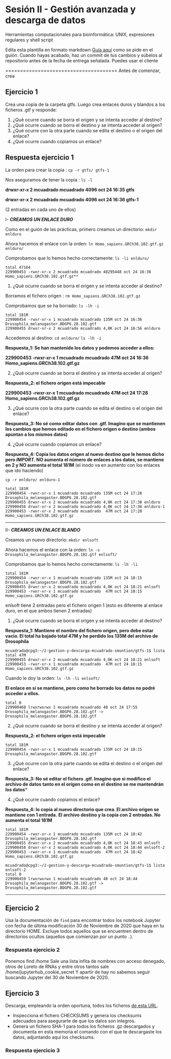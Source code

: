 # Sesión II - Gestión avanzada y descarga de datos
Herramientas computacionales para bioinformática: UNIX, expresiones regulares y shell script

Edita esta plantilla en formato markdown [Guía aquí](https://guides.github.com/features/mastering-markdown/) como se pide en el guión. 
Cuando hayas acabado, haz un commit de tus cambios y súbelos al repositorio antes de la fecha de entrega señalada. 
Puedes usar el cliente 

======================================
Antes de comenzar, crea


## Ejercicio 1
Crea una copia de la carpeta gtfs. Luego crea enlaces duros y blandos a los ficheros .gtf y responde:

1. ¿Qué ocurre cuando se borra el origen y se intenta acceder al destino?
2. ¿Qué ocurre cuando se borra el destino y se intenta acceder al origen?
3. ¿Qué ocurre con la otra parte cuando se edita el destino o el origen del enlace?
4. ¿Qué ocurre cuando copiamos un enlace?

## Respuesta ejercicio 1

La orden para crear la copia : `cp -r gtfs/ gtfs-1`

Nos aseguramos de tener la copia : `ls -l`

**drwxr-xr-x 2 mcuadrado mcuadrado  4096 oct 24 16:35 gtfs**

**drwxr-xr-x 2 mcuadrado mcuadrado  4096 oct 24 16:36 gtfs-1**

(2 entradas en cada uno de ellos)

I- ***CREAMOS UN ENLACE DURO***

Como en el guión de las prácticas, primero creamos un directorio: `mkdir enlduro`

Ahora hacemos el enlace con la orden: `ln Homo_sapiens.GRCh38.102.gtf.gz enlduro/`

Comprobamos que lo hemos hecho correctamente: `ls -li enlduro/`
```
total 47164
229900453 -rwxr-xr-x 2 mcuadrado mcuadrado 48295448 oct 24 16:36 Homo_sapiens.GRCh38.102.gtf.gz**
```

1. ¿Qué ocurre cuando se borra el origen y se intenta acceder al destino?


Borramos el fichero origen : `rm Homo_sapiens.GRCh38.102.gtf.gz`

Comprobamos que se ha borrado: `ls -lh -i`
```
total 181M
229900454 -rwxr-xr-x 1 mcuadrado mcuadrado 135M oct 24 16:36 Drosophila_melanogaster.BDGP6.28.102.gtf
229900455 drwxr-xr-x 2 mcuadrado mcuadrado 4,0K oct 24 16:56 enlduro
```
Accedemos al destino: `cd enlduro/`
                      `ls -lh -i`
                      
**Respuesta_1: Se han mantenido los datos y podemos acceder a ellos:**

**229900453 -rwxr-xr-x 1 mcuadrado mcuadrado 47M oct 24 16:36 Homo_sapiens.GRCh38.102.gtf.gz**


2. ¿Qué ocurre cuando se borra el destino y se intenta acceder al origen? 

**Respuesta_2: el fichero origen está impecable**

**229900453 -rwxr-xr-x 1 mcuadrado mcuadrado  47M oct 24 17:28 Homo_sapiens.GRCh38.102.gtf.gz**

3. ¿Qué ocurre con la otra parte cuando se edita el destino o el origen del enlace?

**Respuesta_3: No sé como editar datos con .gtf. Imagino que se mantienen los cambios que hemos editado en el fichero origen o destino (ambos apuntan a los mismos datos)**

4. ¿Qué ocurre cuando copiamos un enlace?

**Respuesta_4: Copia los datos origen al nuevo destino que le hemos dicho pero _IMPORT._ NO aumenta el número de enlaces a los datos, se mantiene en 2 y NO aumenta el total 181M** (el inodo va en aumento con los enlaces que ido haciendo)

`cp -r enlduro/ enlduro-1`

```
total 181M
229900454 -rwxr-xr-x 1 mcuadrado mcuadrado 135M oct 24 17:28 Drosophila_melanogaster.BDGP6.28.102.gtf
229900455 drwxr-xr-x 2 mcuadrado mcuadrado 4,0K oct 24 17:38 enlduro
229900456 drwxr-xr-x 2 mcuadrado mcuadrado 4,0K oct 24 17:38 enlduro-1
229900453 -rwxr-xr-x 2 mcuadrado mcuadrado  47M oct 24 17:28 Homo_sapiens.GRCh38.102.gtf.gz
```
 ----------------------------------------------------------------------------------------------------
 
 II- ***CREAMOS UN ENLACE BLANDO***

Creamos un nuevo directorio: `mkdir enlsoft`

Ahora hacemos el enlace con la orden: `ln -s Drosophila_melanogaster.BDGP6.28.102.gtf enlsoft/`

Comprobamos que lo hemos hecho correctamente: `ls -lh -li`

```
total 181M
229900454 -rwxr-xr-x 1 mcuadrado mcuadrado 135M oct 24 18:15 Drosophila_melanogaster.BDGP6.28.102.gtf
229900455 drwxr-xr-x 2 mcuadrado mcuadrado 4,0K oct 24 18:21 enlsoft
229900453 -rwxr-xr-x 1 mcuadrado mcuadrado  47M oct 24 18:15 Homo_sapiens.GRCh38.102.gtf.gz
```

enlsoft tiene 2 entradas pero el fichero origen 1 (esto es diferente al enlace duro, en el que ambos tienen 2 entradas)

1. ¿Qué ocurre cuando se borra el origen y se intenta acceder al destino? 

**Respuesta_1: Mantiene el nombre del fichero origen, pero debe estar vacio. El total ha bajado total 47M y he perdido los 135M del archivo de Drosophila**

```
mcuadrado@cpg3:~/2-gestion-y-descarga-mcuadrado-smuntion/gtfs-1$ lista
total 47M
229900455 drwxr-xr-x 2 mcuadrado mcuadrado 4,0K oct 24 18:21 enlsoft
229900453 -rwxr-xr-x 1 mcuadrado mcuadrado  47M oct 24 18:15 Homo_sapiens.GRCh38.102.gtf.gz
```

Cuando le doy la orden: `ls -lh -li enlsoft/`

**El enlace en sí se mantiene, pero como he borrado los datos no podré acceder a ellos.**

```
total 0
229900460 lrwxrwxrwx 1 mcuadrado mcuadrado 40 oct 24 17:55 
Drosophila_melanogaster.BDGP6.28.102.gtf -> Drosophila_melanogaster.BDGP6.28.102.gtf
```


2. ¿Qué ocurre cuando se borra el destino y se intenta acceder al origen?

**Respuesta_2: el fichero origen está impecable**

```
total 181M
229900454 -rwxr-xr-x 1 mcuadrado mcuadrado 135M oct 24 18:15 Drosophila_melanogaster.BDGP6.28.102.gtf
```

3. ¿Qué ocurre con la otra parte cuando se edita el destino o el origen del enlace?

**Respuesta_3: No sé editar el fichero .gtf. Imagino que si modifico el archivo de datos tanto en el origen como en el destino se me mantendrán los datos***



4. ¿Qué ocurre cuando copiamos el enlace?

**Respuesta_4: lo copia al nuevo directorio que crea. El archivo origen se mantiene con 1 entrada.**
**El archivo destino y la copia con 2 entradas. No aumenta el total 181M**

```
total 181M
229900454 -rwxr-xr-x 1 mcuadrado mcuadrado 135M oct 24 18:42 Drosophila_melanogaster.BDGP6.28.102.gtf
229900455 drwxr-xr-x 2 mcuadrado mcuadrado 4,0K oct 24 18:43 enlsoft
229900458 drwxr-xr-x 2 mcuadrado mcuadrado 4,0K oct 24 18:44 enlsoft-2
229900453 -rwxr-xr-x 1 mcuadrado mcuadrado  47M oct 24 18:42 Homo_sapiens.GRCh38.102.gtf.gz
```

```
mcuadrado@cpg3:~/2-gestion-y-descarga-mcuadrado-smuntion/gtfs-1$ lista enlsoft-2
total 0
229900459 lrwxrwxrwx 1 mcuadrado mcuadrado 40 oct 24 18:44 Drosophila_melanogaster.BDGP6.28.102.gtf -> Drosophila_melanogaster.BDGP6.28.102.gtf
```
-----------------------------------------------------------------------------------------------------------
 
 
 
 


## Ejercicio 2
Usa la documentación de `find` para encontrar todos los notebook Jupyter con fecha de última modificación 30 de Noviembre de 2020 que haya en tu directorio HOME. Excluye todos aquellos que se encuentren dentro de directorios ocultos (aquellos que comienzan por un punto `.`). 

### Respuesta ejercicio 2
Ponemos find /home
Sale una lista infita de nombres con acceso denegado, otros de Loreto de RNAs y entre otros tantos sale /home/jupyterhub_cookie_secret 
Y apartir de hay no sabemos seguir buscando Jupyter del 30 de Noviembre de 2020. 

## Ejercicio 3
Descarga, empleando la orden oportuna, todos los ficheros [de esta URL](ftp://ftp.ensembl.org/pub/release-102/gtf/accipiter_nisus/). 
- Inspecciona el fichero CHECKSUMS y genera los checksums adecuados para asegurarte de que los datos son íntegros. 
- Genera un fichero SHA-1 para todos los ficheros .gz descargados y documenta en esta memoria el comando con el que te descargaste los datos, adjuntando aquí los checksums. 


### Respuesta ejercicio 3

